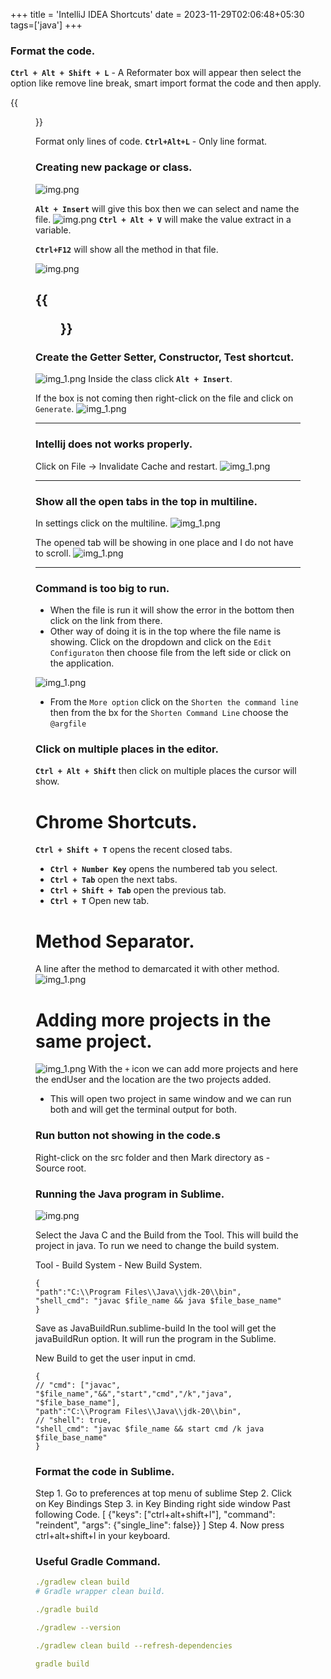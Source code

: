 +++
title = 'IntelliJ IDEA Shortcuts'
date = 2023-11-29T02:06:48+05:30
tags=['java']
+++


### Format the code.
**`Ctrl + Alt + Shift + L`**  - A Reformater box will appear then select the option like remove line break, smart import format the code and then apply.

{{<figure src="/images/intellije/refactorImage.png" alt="Intellije Refactor Code." caption="Intellije Refactor Code.">}}

Format only lines of code.
**`Ctrl+Alt+L`** - Only line format.

### Creating new package or class.
![img.png](/images/img9.png)

**`Alt + Insert`** will give this box then we can select and name the file.
![img.png](/images/img10.png)
**`Ctrl + Alt + V`** will make the value extract in a variable.

**`Ctrl+F12`** will show all the method in that file.

![img.png](/images/intellije/allMethod.png)

{{<figure src="/images/intellije/allMethod.png" alt="All method in the file." caption="All method in the file.">}}
---

### Create the Getter Setter, Constructor, Test shortcut.
![img_1.png](/images/img11.png)
Inside the class click **`Alt + Insert`**.

If the box is not coming then right-click on the file and click on `Generate`.
![img_1.png](/images/img23.png)

---

### Intellij does not works properly.

Click on File -> Invalidate Cache and restart.
![img_1.png](/images/img13.png)

---

### Show all the open tabs in the top in multiline.

In settings click on the multiline.
![img_1.png](/images/img24.png)

The opened tab will be showing in one place and I do not have to scroll.
![img_1.png](/images/img25.png)

---

### Command is too big to run.

* When the file is run it will show the error in the bottom then click on the link from there.
* Other way of doing it is in the top where the file name is showing. Click on the dropdown and click on the `Edit Configuraton` then choose file from the left side or click on the application.

![img_1.png](/images/img26.png)
* From the `More option` click on the `Shorten the command line` then from the bx for the `Shorten Command Line` choose the `@argfile`


### Click on multiple places in the editor.
**`Ctrl + Alt + Shift`** then click on multiple places the cursor will show.



# Chrome Shortcuts.
**`Ctrl + Shift + T`** opens the recent closed tabs.

* **`Ctrl + Number Key`** opens the numbered tab you select.
* **`Ctrl + Tab`** open the next tabs.
* **`Ctrl + Shift + Tab`** open the previous tab.
* **`Ctrl + T`** Open new tab.

# Method Separator.
A line after the method to demarcated it with other method.
![img_1.png](/images/intellije/image1.png)

# Adding more projects in the same project.
![img_1.png](/images/img30.png)
With the `+` icon we can add more projects and here the endUser and the location are the two projects added.
- This will open two project in same window and we can run both and will get the terminal output for both.

### Run button not showing in the code.s

Right-click on the src folder and then Mark directory as - Source root.

### Running the Java program in Sublime.

![img.png](/images/sublimeBuild.png) 

Select the Java C and the Build from the Tool. This will build the project in java. To run we need to change the build system.

Tool - Build System - New Build System.
```shell
{
"path":"C:\\Program Files\\Java\\jdk-20\\bin",	
"shell_cmd": "javac $file_name && java $file_base_name"
}
```

Save as JavaBuildRun.sublime-build In the tool will get the javaBuildRun option. It will run the program in the Sublime.

New Build to get the user input in cmd.
```shell
{
// "cmd": ["javac", "$file_name","&&","start","cmd","/k","java", "$file_base_name"],
"path":"C:\\Program Files\\Java\\jdk-20\\bin",
// "shell": true,
"shell_cmd": "javac $file_name && start cmd /k java $file_base_name"
}
```
### Format the code in Sublime.

Step 1. Go to preferences at top menu of sublime
Step 2. Click on Key Bindings
Step 3. in Key Binding right side window Past following Code.
[ {"keys": ["ctrl+alt+shift+l"], "command": "reindent", "args": {"single_line": false}} ]
Step 4. Now press ctrl+alt+shift+l in your keyboard.



### **Useful Gradle Command.**

```yaml
./gradlew clean build
# Gradle wrapper clean build.

./gradle build

./gradlew --version

./gradlew clean build --refresh-dependencies

gradle build
```

